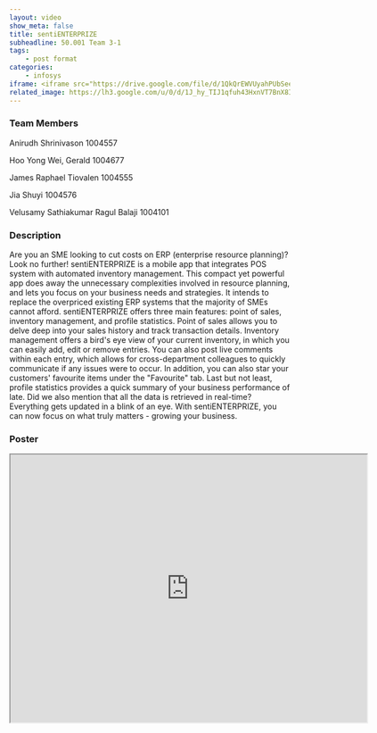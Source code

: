 ```yaml
---
layout: video
show_meta: false
title: sentiENTERPRIZE
subheadline: 50.001 Team 3-1
tags:
    - post format
categories:
    - infosys
iframe: <iframe src="https://drive.google.com/file/d/1QkQrEWVUyahPUbSee7VoOHp74cqgEF1k/preview" width="320" height="240"></iframe>
related_image: https://lh3.google.com/u/0/d/1J_hy_TIJ1qfuh43HxnVT7BnX8ILVKOpr=w300-h300-p-k-nu-iv1
---
```


### Team Members

Anirudh Shrinivason    1004557

Hoo Yong Wei, Gerald   1004677

James Raphael Tiovalen   1004555

Jia Shuyi    1004576

Velusamy Sathiakumar Ragul Balaji 1004101  

### Description

Are you an SME looking to cut costs on ERP (enterprise resource planning)? Look no further! sentiENTERPRIZE is a mobile app that integrates POS system with automated inventory management. This compact yet powerful app does away the unnecessary complexities involved in resource planning, and lets you focus on your business needs and strategies. It intends to replace the overpriced existing ERP systems that the majority of SMEs cannot afford. sentiENTERPRIZE offers three main features: point of sales, inventory management, and profile statistics. Point of sales allows you to delve deep into your sales history and track transaction details. Inventory management offers a bird's eye view of your current inventory, in which you can easily add, edit or remove entries. You can also post live comments within each entry, which allows for cross-department colleagues to quickly communicate if any issues were to occur. In addition, you can also star your customers' favourite items under the "Favourite" tab. Last but not least, profile statistics provides a quick summary of your business performance of late. Did we also mention that all the data is retrieved in real-time? Everything gets updated in a blink of an eye. With sentiENTERPRIZE, you can now focus on what truly matters  -  growing your business.

### Poster

<iframe src="https://drive.google.com/file/d/1J_hy_TIJ1qfuh43HxnVT7BnX8ILVKOpr/preview" width="640" height="480"></iframe>
